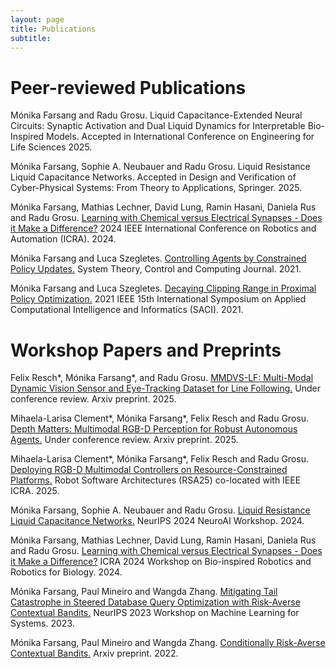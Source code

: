 ```yaml
---
layout: page
title: Publications
subtitle: 
---
```


# Peer-reviewed Publications
Mónika Farsang and Radu Grosu. Liquid Capacitance-Extended Neural Circuits: Synaptic Activation and Dual Liquid Dynamics for Interpretable Bio-Inspired Models. Accepted in International Conference on Engineering for Life Sciences 2025.

Mónika Farsang, Sophie A. Neubauer and Radu Grosu. Liquid Resistance Liquid Capacitance Networks. Accepted in Design and Verification of Cyber-Physical Systems: From Theory to Applications, Springer. 2025.

Mónika Farsang, Mathias Lechner, David Lung, Ramin Hasani, Daniela Rus and Radu Grosu. [Learning with Chemical versus Electrical Synapses - Does it Make a Difference?](https://doi.org/10.1109/ICRA57147.2024.10611016) 2024 IEEE International Conference on Robotics and Automation (ICRA). 2024.

Mónika Farsang and Luca Szegletes. [Controlling Agents by Constrained Policy Updates.](https://doi.org/10.52846/stccj.2021.1.2.24) System Theory, Control and Computing Journal. 2021.

Mónika Farsang and Luca Szegletes. [Decaying Clipping Range in Proximal Policy Optimization.](https://doi.org/10.1109/SACI51354.2021.9465602) 2021 IEEE 15th International Symposium on Applied Computational Intelligence and Informatics (SACI). 2021.

# Workshop Papers and Preprints
Felix Resch\*, Mónika Farsang\*, and Radu Grosu. [MMDVS-LF: Multi-Modal Dynamic Vision Sensor and Eye-Tracking Dataset for Line Following.](https://arxiv.org/pdf/2409.18038) Under conference review. Arxiv preprint. 2025.

Mihaela-Larisa Clement\*, Mónika Farsang\*, Felix Resch and Radu Grosu. [Depth Matters: Multimodal RGB-D Perception for Robust Autonomous Agents.](https://arxiv.org/pdf/2503.16711) Under conference review. Arxiv preprint. 2025.

Mihaela-Larisa Clement\*, Mónika Farsang\*, Felix Resch and Radu Grosu. [Deploying RGB-D Multimodal Controllers on Resource-Constrained Platforms.](https://drive.google.com/file/d/14eiJA8KLLCWsB9R2HD7-KxxrOqyn6zAl/view) Robot Software Architectures (RSA25) co-located with IEEE ICRA. 2025.

Mónika Farsang, Sophie A. Neubauer and Radu Grosu. [Liquid Resistance Liquid Capacitance Networks.](https://openreview.net/pdf?id=DzCxA1iovy) NeurIPS 2024 NeuroAI Workshop. 2024.

Mónika Farsang, Mathias Lechner, David Lung, Ramin Hasani, Daniela Rus and Radu Grosu. [Learning with Chemical versus Electrical Synapses - Does it Make a Difference?](https://ieeexplore.ieee.org/stamp/stamp.jsp?arnumber=10611016) ICRA 2024 Workshop on Bio-inspired Robotics and Robotics for Biology. 2024.

Mónika Farsang, Paul Mineiro and Wangda Zhang. [Mitigating Tail Catastrophe in Steered Database Query Optimization with Risk-Averse Contextual Bandits.](https://mlforsystems.org/assets/papers/neurips2023/paper8.pdf) NeurIPS 2023 Workshop on Machine Learning for Systems. 2023. 

Mónika Farsang, Paul Mineiro and Wangda Zhang. [Conditionally Risk-Averse Contextual Bandits.](https://arxiv.org/pdf/2210.13573) Arxiv preprint. 2022.
